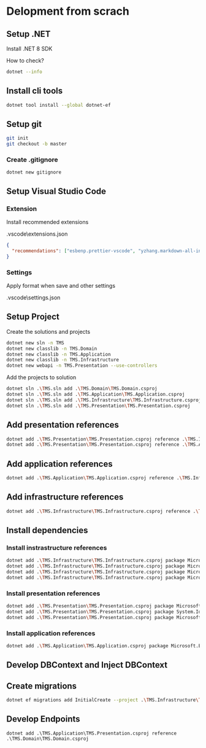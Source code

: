 # Delopment from scrach

## Setup .NET

Install .NET 8 SDK

How to check?

```sh
dotnet --info
```

## Install cli tools

```sh
dotnet tool install --global dotnet-ef
```

## Setup git

```sh
git init
git checkout -b master
```

### Create .gitignore

```
dotnet new gitignore
```

## Setup Visual Studio Code

### Extension

Install recommended extensions

.vscode\extensions.json

```json
{
  "recommendations": ["esbenp.prettier-vscode", "yzhang.markdown-all-in-one"]
}
```

### Settings

Apply format when save and other settings

.vscode\settings.json

## Setup Project

Create the solutions and projects

```sh
dotnet new sln -n TMS
dotnet new classlib -n TMS.Domain
dotnet new classlib -n TMS.Application
dotnet new classlib -n TMS.Infrastructure
dotnet new webapi -n TMS.Presentation --use-controllers
```

Add the projects to solution

```sh
dotnet sln .\TMS.sln add .\TMS.Domain\TMS.Domain.csproj
dotnet sln .\TMS.sln add .\TMS.Application\TMS.Application.csproj
dotnet sln .\TMS.sln add .\TMS.Infrastructure\TMS.Infrastructure.csproj
dotnet sln .\TMS.sln add .\TMS.Presentation\TMS.Presentation.csproj
```

## Add presentation references

```sh
dotnet add .\TMS.Presentation\TMS.Presentation.csproj reference .\TMS.Infrastructure\TMS.Infrastructure.csproj
dotnet add .\TMS.Presentation\TMS.Presentation.csproj reference .\TMS.Application\TMS.Application.csproj
```

## Add application references

```sh
dotnet add .\TMS.Application\TMS.Application.csproj reference .\TMS.Infrastructure\TMS.Infrastructure.csproj
```

## Add infrastructure references

```sh
dotnet add .\TMS.Infrastructure\TMS.Infrastructure.csproj reference .\TMS.Domain\TMS.Domain.csproj
```

## Install dependencies

### Install instrastructure references

```sh
dotnet add .\TMS.Infrastructure\TMS.Infrastructure.csproj package Microsoft.EntityFrameworkCore
dotnet add .\TMS.Infrastructure\TMS.Infrastructure.csproj package Microsoft.EntityFrameworkCore.SqlServer
dotnet add .\TMS.Infrastructure\TMS.Infrastructure.csproj package Microsoft.EntityFrameworkCore.Design
dotnet add .\TMS.Infrastructure\TMS.Infrastructure.csproj package Microsoft.Extensions.DependencyInjection
```

### Install presentation references

```sh
dotnet add .\TMS.Presentation\TMS.Presentation.csproj package Microsoft.EntityFrameworkCore.Design
dotnet add .\TMS.Presentation\TMS.Presentation.csproj package System.IdentityModel.Tokens.Jwt
dotnet add .\TMS.Presentation\TMS.Presentation.csproj package Microsoft.AspNetCore.Authentication.JwtBearer
```

### Install application references

```sh
dotnet add .\TMS.Application\TMS.Application.csproj package Microsoft.Extensions.DependencyInjection
```

## Develop DBContext and Inject DBContext

## Create migrations

```sh
dotnet ef migrations add InitialCreate --project .\TMS.Infrastructure\TMS.Infrastructure.csproj --startup-project .\TMS.Presentation\TMS.Presentation.csproj
```

## Develop Endpoints

```
dotnet add .\TMS.Application\TMS.Presentation.csproj reference .\TMS.Domain\TMS.Domain.csproj
```

```

```
